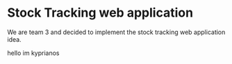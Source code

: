# Stock Tracking web application

We are team 3 and decided to implement the stock tracking web application idea.

hello im kyprianos